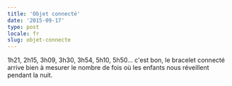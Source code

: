 ```yaml
---
title: 'Objet connecté'
date: '2015-09-17'
type: post
locale: fr
slug: objet-connecte
---
```


1h21, 2h15, 3h09, 3h30, 3h54, 5h10, 5h50… c'est bon, le bracelet connecté arrive bien à mesurer le nombre de fois où les enfants nous réveillent pendant la nuit.

